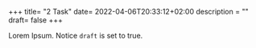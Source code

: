 +++
title= "2 Task"
date= 2022-04-06T20:33:12+02:00
description = ""
draft= false
+++

Lorem Ipsum.
Notice `draft` is set to true.
